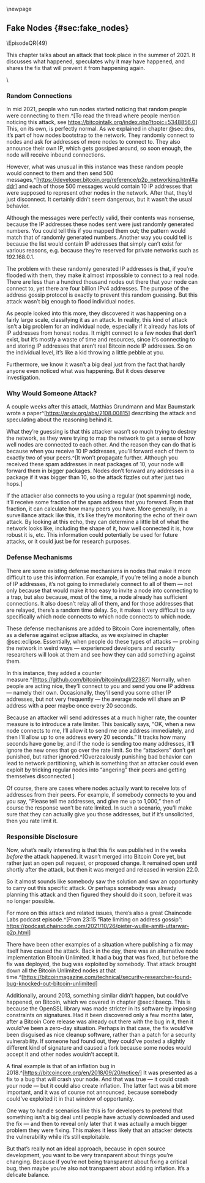 \newpage
## Fake Nodes {#sec:fake_nodes}

\EpisodeQR{49}

This chapter talks about an attack that took place in the summer of 2021. It discusses what happened, speculates why it may have happened, and shares the fix that will prevent it from happening again.

<!-- Blank line to move the next section header below the QR code -->
\

### Random Connections

In mid 2021, people who run nodes started noticing that random people were connecting to them.^[To read the thread where people mention noticing this attack, see <https://bitcointalk.org/index.php?topic=5348856.0>] This, on its own, is perfectly normal. As we explained in chapter @sec:dns, it’s part of how nodes bootstrap to the network. They randomly connect to nodes and ask for addresses of more nodes to connect to. They also announce their own IP, which gets gossiped around, so soon enough, the node will receive inbound connections.

However, what was unusual in this instance was these random people would connect to them and then send 500 messages,^[<https://developer.bitcoin.org/reference/p2p_networking.html#addr>] and each of those 500 messages would contain 10 IP addresses that were supposed to represent other nodes in the network. After that, they’d just disconnect. It certainly didn’t seem dangerous, but it wasn’t the usual behavior.

Although the messages were perfectly valid, their contents was nonsense, because the IP addresses these nodes sent were just randomly generated numbers. You could tell this if you mapped them out; the pattern would match that of randomly generated numbers. Another way you could tell is because the list would contain IP addresses that simply can’t exist for various reasons, e.g. because they’re reserved for private networks such as 192.168.0.1.

The problem with these randomly generated IP addresses is that, if you’re flooded with them, they make it almost impossible to connect to a real node. There are less than a hundred thousand nodes out there that your node can connect to, yet there are four billion IPv4 addresses. The purpose of the address gossip protocol is exactly to prevent this random guessing. But this attack wasn’t big enough to flood individual nodes.

As people looked into this more, they discovered it was happening on a fairly large scale, classifying it as an attack. In reality, this kind of attack isn’t a big problem for an individual node, especially if it already has lots of IP addresses from honest nodes. It might connect to a few nodes that don’t exist, but it’s mostly a waste of time and resources, since it’s connecting to and storing IP addresses that aren’t real Bitcoin node IP addresses. So on the individual level, it’s like a kid throwing a little pebble at you.

Furthermore, we know it wasn’t a big deal just from the fact that hardly anyone even noticed what was happening. But it does deserve investigation.

### Why Would Someone Attack?

A couple weeks after this attack, Matthias Grundmann and Max Baumstark wrote a paper^[<https://arxiv.org/abs/2108.00815>] describing the attack and speculating about the reasoning behind it.

What they’re guessing is that this attacker wasn’t so much trying to destroy the network, as they were trying to map the network to get a sense of how well nodes are connected to each other. And the reason they can do that is because when you receive 10 IP addresses, you’ll forward each of them to exactly two of your peers.^[It won’t propagate further. Although you received these spam addresses in neat packages of 10, your node will forward them in bigger packages. Nodes don’t forward any addresses in a package if it was bigger than 10, so the attack fizzles out after just two hops.]

If the attacker also connects to you using a regular (not spamming) node, it’ll receive some fraction of the spam address that you forward. From that fraction, it can calculate how many peers you have. More generally, in a surveillance attack like this, it’s like they’re monitoring the echo of their own attack. By looking at this echo, they can determine a little bit of what the network looks like, including the shape of it, how well connected it is, how robust it is, etc. This information could potentially be used for future attacks, or it could just be for research purposes.

### Defense Mechanisms

There are some existing defense mechanisms in nodes that make it more difficult to use this information. For example, if you’re telling a node a bunch of IP addresses, it’s not going to immediately connect to all of them — not only because that would make it too easy to invite a node into connecting to a trap, but also because, most of the time, a node already has sufficient connections. It also doesn’t relay all of them, and for those addresses that are relayed, there’s a random time delay. So, it makes it very difficult to say specifically which node connects to which node connects to which node.

These defense mechanisms are added to Bitcoin Core incrementally, often as a defense against eclipse attacks, as we explained in chapter @sec:eclipse. Essentially, when people do these types of attacks — probing the network in weird ways — experienced developers and security researchers will look at them and see how they can add something against them.

In this instance, they added a counter measure.^[<https://github.com/bitcoin/bitcoin/pull/22387>] Normally, when people are acting nice, they’ll connect to you and send you one IP address — namely their own. Occasionally, they’ll send you some other IP addresses, but not very frequently — the average node will share an IP address with a peer maybe once every 20 seconds.

Because an attacker will send addresses at a much higher rate, the counter measure is to introduce a rate limiter. This basically says, “OK, when a new node connects to me, I’ll allow it to send me one address immediately, and then I’ll allow up to one address every 20 seconds.” It tracks how many seconds have gone by, and if the node is sending too many addresses, it’ll ignore the new ones that go over the rate limit. So the “attackers” don’t get punished, but rather ignored.^[Overzealously punishing bad behavior can lead to network partitioning, which is something that an attacker could even exploit by tricking regular nodes into “angering” their peers and getting themselves disconnected.]

Of course, there are cases where nodes actually want to receive lots of addresses from their peers. For example, if somebody connects to you and you say, “Please tell me addresses, and give me up to 1,000,” then of course the response won’t be rate limited. In such a scenario, you’ll make sure that they can actually give you those addresses, but if it’s unsolicited, then you rate limit it.

### Responsible Disclosure

Now, what’s really interesting is that this fix was published in the weeks _before_ the attack happened. It wasn’t merged into Bitcoin Core yet, but rather just an open pull request, or proposed change. It remained open until shortly after the attack, but then it was merged and released in version 22.0.

So it almost sounds like somebody saw the solution and saw an opportunity to carry out this specific attack. Or perhaps somebody was already planning this attack and then figured they should do it soon, before it was no longer possible.

For more on this attack and related issues, there’s also a great Chaincode Labs podcast episode.^[From 23:15 “Rate limiting on address gossip”: <https://podcast.chaincode.com/2021/10/26/pieter-wuille-amiti-uttarwar-p2p.html>]

There have been other examples of a situation where publishing a fix may itself have caused the attack. Back in the day, there was an alternative node implementation Bitcoin Unlimited. It had a bug that was fixed, but before the fix was deployed, the bug was exploited by somebody. That attack brought down all the Bitcoin Unlimited nodes at that time.^[<https://bitcoinmagazine.com/technical/security-researcher-found-bug-knocked-out-bitcoin-unlimited>]

Additionally, around 2013, something similar didn’t happen, but could’ve happened, on Bitcoin, which we covered in chapter @sec:libsecp. This is because the OpenSSL library was made stricter in its software by imposing constraints on signatures. Had it been discovered only a few months later, after a Bitcoin Core release was already out there with the bug in it, then it would’ve been a zero-day situation. Perhaps in that case, the fix would’ve been disguised as nice cleanup software, rather than a patch for a security vulnerability. If someone had found out, they could’ve posted a slightly different kind of signature and caused a fork because some nodes would accept it and other nodes wouldn’t accept it.

A final example is that of an inflation bug in 2018.^[<https://bitcoincore.org/en/2018/09/20/notice/>] It was presented as a fix to a bug that will crash your node. And that was true — it could crash your node — but it could also create inflation. The latter fact was a bit more important, and it was of course not announced, because somebody could’ve exploited it in that window of opportunity.

One way to handle scenarios like this is for developers to pretend that something isn’t a big deal until people have actually downloaded and used the fix — and then to reveal only later that it was actually a much bigger problem they were fixing. This makes it less likely that an attacker detects the vulnerability while it’s still exploitable.

But that’s really not an ideal approach, because in open source development, you want to be very transparent about things you’re changing. Because if you’re not being transparent about fixing a critical bug, then maybe you’re also not transparent about adding inflation. It’s a delicate balance.
